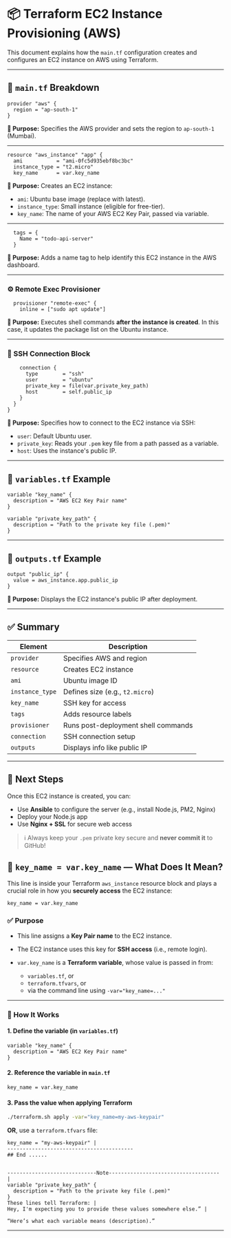 # 📦 Terraform EC2 Instance Provisioning (AWS)

This document explains how the `main.tf` configuration creates and configures an EC2 instance on AWS using Terraform.

---

## 🔧 `main.tf` Breakdown

```hcl
provider "aws" {
  region = "ap-south-1"
}
```

**🔹 Purpose:**
Specifies the AWS provider and sets the region to `ap-south-1` (Mumbai).

---

```hcl
resource "aws_instance" "app" {
  ami           = "ami-0fc5d935ebf8bc3bc"
  instance_type = "t2.micro"
  key_name      = var.key_name
```

**🔹 Purpose:**
Creates an EC2 instance:

* `ami`: Ubuntu base image (replace with latest).
* `instance_type`: Small instance (eligible for free-tier).
* `key_name`: The name of your AWS EC2 Key Pair, passed via variable.

---

```hcl
  tags = {
    Name = "todo-api-server"
  }
```

**🔹 Purpose:**
Adds a name tag to help identify this EC2 instance in the AWS dashboard.

---

### ⚙️ Remote Exec Provisioner

```hcl
  provisioner "remote-exec" {
    inline = ["sudo apt update"]
```

**🔹 Purpose:**
Executes shell commands **after the instance is created**.
In this case, it updates the package list on the Ubuntu instance.

---

### 🔐 SSH Connection Block

```hcl
    connection {
      type        = "ssh"
      user        = "ubuntu"
      private_key = file(var.private_key_path)
      host        = self.public_ip
    }
  }
}
```

**🔹 Purpose:**
Specifies how to connect to the EC2 instance via SSH:

* `user`: Default Ubuntu user.
* `private_key`: Reads your `.pem` key file from a path passed as a variable.
* `host`: Uses the instance's public IP.

---

## 📄 `variables.tf` Example

```hcl
variable "key_name" {
  description = "AWS EC2 Key Pair name"
}

variable "private_key_path" {
  description = "Path to the private key file (.pem)"
}
```

---

## 📄 `outputs.tf` Example

```hcl
output "public_ip" {
  value = aws_instance.app.public_ip
}
```

**🔹 Purpose:**
Displays the EC2 instance's public IP after deployment.

---

## ✅ Summary

| Element         | Description                         |
| --------------- | ----------------------------------- |
| `provider`      | Specifies AWS and region            |
| `resource`      | Creates EC2 instance                |
| `ami`           | Ubuntu image ID                     |
| `instance_type` | Defines size (e.g., `t2.micro`)     |
| `key_name`      | SSH key for access                  |
| `tags`          | Adds resource labels                |
| `provisioner`   | Runs post-deployment shell commands |
| `connection`    | SSH connection setup                |
| `outputs`       | Displays info like public IP        |

---

## 🚀 Next Steps

Once this EC2 instance is created, you can:

* Use **Ansible** to configure the server (e.g., install Node.js, PM2, Nginx)
* Deploy your Node.js app
* Use **Nginx + SSL** for secure web access

> ℹ️ Always keep your `.pem` private key secure and **never commit it** to GitHub!

## 🔐 `key_name = var.key_name` — What Does It Mean?

This line is inside your Terraform `aws_instance` resource block and plays a crucial role in how you **securely access** the EC2 instance:

```hcl
key_name = var.key_name
```

### ✅ Purpose

* This line assigns a **Key Pair name** to the EC2 instance.
* The EC2 instance uses this key for **SSH access** (i.e., remote login).
* `var.key_name` is a **Terraform variable**, whose value is passed in from:

  * `variables.tf`, or
  * `terraform.tfvars`, or
  * via the command line using `-var="key_name=..."`

---

### 🔧 How It Works

#### 1. Define the variable (in `variables.tf`)

```hcl
variable "key_name" {
  description = "AWS EC2 Key Pair name"
}
```

#### 2. Reference the variable in `main.tf`

```hcl
key_name = var.key_name
```

#### 3. Pass the value when applying Terraform

```bash
./terraform.sh apply -var="key_name=my-aws-keypair"
```

**OR**, use a `terraform.tfvars` file:

```hcl
key_name = "my-aws-keypair" | 
-----------------------------------------
## End ......


-----------------------------Note------------------------------------ |
variable "private_key_path" {
  description = "Path to the private key file (.pem)"
}
These lines tell Terraform: |
Hey, I'm expecting you to provide these values somewhere else.” |

“Here’s what each variable means (description).”
```

---



